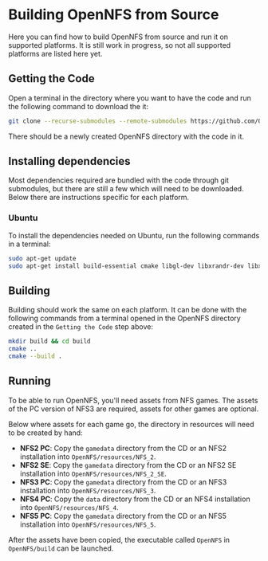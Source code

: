 # Building OpenNFS from Source

Here you can find how to build OpenNFS from source and run it on supported platforms. It is still work in progress, so not all supported platforms are listed here yet.

## Getting the Code

Open a terminal in the directory where you want to have the code and run the following command to download the it:

```sh
git clone --recurse-submodules --remote-submodules https://github.com/OpenNFS/OpenNFS.git
```

There should be a newly created OpenNFS directory with the code in it.

## Installing dependencies

Most dependencies required are bundled with the code through git submodules, but there are still a few which will need to be downloaded. Below there are instructions specific for each platform.

### Ubuntu

To install the dependencies needed on Ubuntu, run the following commands in a terminal:

```sh
sudo apt-get update
sudo apt-get install build-essential cmake libgl-dev libxrandr-dev libxinerama-dev libxcursor-dev libxi-dev
```

## Building

Building should work the same on each platform. It can be done with the following commands from a terminal opened in the OpenNFS directory created in the `Getting the Code` step above:

```sh
mkdir build && cd build
cmake ..
cmake --build .
```

## Running

To be able to run OpenNFS, you'll need assets from NFS games. The assets of the PC version of NFS3 are required, assets for other games are optional.

Below where assets for each game go, the directory in resources will need to be created by hand:

- **NFS2 PC**: Copy the `gamedata` directory from the CD or an NFS2 installation into `OpenNFS/resources/NFS_2`.
- **NFS2 SE**: Copy the `gamedata` directory from the CD or an NFS2 SE installation into `OpenNFS/resources/NFS_2_SE`.
- **NFS3 PC**: Copy the `gamedata` directory from the CD or an NFS3 installation into `OpenNFS/resources/NFS_3`.
- **NFS4 PC**: Copy the `data` directory from the CD or an NFS4 installation into `OpenNFS/resources/NFS_4`.
- **NFS5 PC**: Copy the `gamedata` directory from the CD or an NFS5 installation into `OpenNFS/resources/NFS_5`.

After the assets have been copied, the executable called `OpenNFS` in `OpenNFS/build` can be launched.
